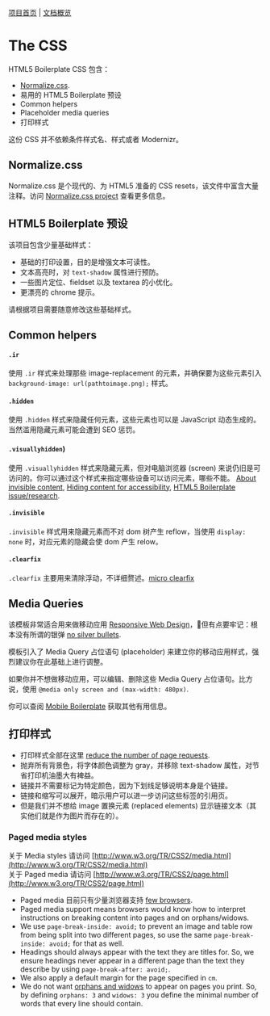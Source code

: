 [项目首页](http://html5boilerplate.com) | [文档概览](TOC.md)

# The CSS

HTML5 Boilerplate CSS 包含：

* [Normalize.css](https://github.com/necolas/normalize.css).
* 易用的 HTML5 Boilerplate 预设
* Common helpers
* Placeholder media queries
* 打印样式

这份 CSS 并不依赖条件样式名、样式或者 Modernizr。


## Normalize.css

Normalize.css 是个现代的、为 HTML5 准备的 CSS resets，该文件中富含大量注释。访问 [Normalize.css
project](http://necolas.github.com/normalize.css/) 查看更多信息。


## HTML5 Boilerplate 预设

该项目包含少量基础样式： 

* 基础的打印设置，目的是增强文本可读性。
* 文本高亮时，对 `text-shadow` 属性进行预防。
* 一些图片定位、fieldset 以及 textarea 的小优化。
* 更漂亮的 chrome 提示。

请根据项目需要随意修改这些基础样式。


## Common helpers

#### `.ir`

使用 `.ir` 样式来处理那些 image-replacement 的元素，并确保要为这些元素引入 `background-image: url(pathtoimage.png);` 样式。

#### `.hidden`

使用 `.hidden` 样式来隐藏任何元素，这些元素也可以是 JavaScript 动态生成的。当然滥用隐藏元素可能会遭到 SEO 惩罚。

#### `.visuallyhidden`)

使用 `.visuallyhidden` 样式来隐藏元素，但对电脑浏览器 (screen) 来说仍旧是可访问的。你可以通过这个样式来指定哪些设备可以访问元素，哪些不能。 [About invisible
content](http://www.webaim.org/techniques/css/invisiblecontent/), [Hiding
content for
accessibility](http://snook.ca/archives/html_and_css/hiding-content-for-accessibility),
[HTML5 Boilerplate
issue/research](https://github.com/h5bp/html5-boilerplate/issues/194/).

#### `.invisible`

`.invisible` 样式用来隐藏元素而不对 dom 树产生 reflow，当使用 `display: none` 时，对应元素的隐藏会使 dom 产生 relow。

#### `.clearfix`

`.clearfix` 主要用来清除浮动，不详细赘述。[micro
clearfix](http://nicolasgallagher.com/micro-clearfix-hack/)


## Media Queries

该模板非常适合用来做移动应用
[Responsive Web
Design](http://www.alistapart.com/articles/responsive-web-design/)，但有点要牢记：根本没有所谓的银弹 [no silver
bullets](http://www.cloudfour.com/css-media-query-for-mobile-is-fools-gold/).

模板引入了 Media Query 占位语句 (placeholder) 来建立你的移动应用样式，强烈建议你在此基础上进行调整。

如果你并不想做移动应用，可以编辑、删除这些 Media Query 占位语句。比方说，使用 `@media only screen
and (max-width: 480px)`.

你可以查阅 [Mobile
Boilerplate](https://github.com/h5bp/mobile-boilerplate) 获取其他有用信息。

## 打印样式

* 打印样式全部在这里 [reduce the number of page
  requests](http://www.phpied.com/delay-loading-your-print-css/).
* 抛弃所有背景色，将字体颜色调整为 gray，并移除 text-shadow 属性，对节省打印机油墨大有裨益。
* 链接并不需要标记为特定颜色，因为下划线足够说明本身是个链接。
* 链接和缩写可以展开，暗示用户可以进一步访问这些标签的引用页。
* 但是我们并不想给 image 置换元素 (replaced elements) 显示链接文本（其实他们就是作为图片而存在的）。


### Paged media styles

关于 Media styles 请访问 [http://www.w3.org/TR/CSS2/media.html](http://www.w3.org/TR/CSS2/media.html)  
关于 Paged media 请访问 [http://www.w3.org/TR/CSS2/page.html](http://www.w3.org/TR/CSS2/page.html)  

* Paged media 目前只有少量浏览器支持 [few
  browsers](http://en.wikipedia.org/wiki/Comparison_of_layout_engines_%28Cascading_Style_Sheets%29#Grammar_and_rules).
* Paged media support means browsers would know how to interpret instructions
  on breaking content into pages and on orphans/widows.
* We use `page-break-inside: avoid;` to prevent an image and table row from
  being split into two different pages, so use the same `page-break-inside:
  avoid;` for that as well.
* Headings should always appear with the text they are titles for. So, we
  ensure headings never appear in a different page than the text they describe
  by using `page-break-after: avoid;`.
* We also apply a default margin for the page specified in `cm`.
* We do not want [orphans and
  widows](http://en.wikipedia.org/wiki/Widows_and_orphans) to appear on pages
  you print. So, by defining `orphans: 3` and `widows: 3` you define the minimal
  number of words that every line should contain.
